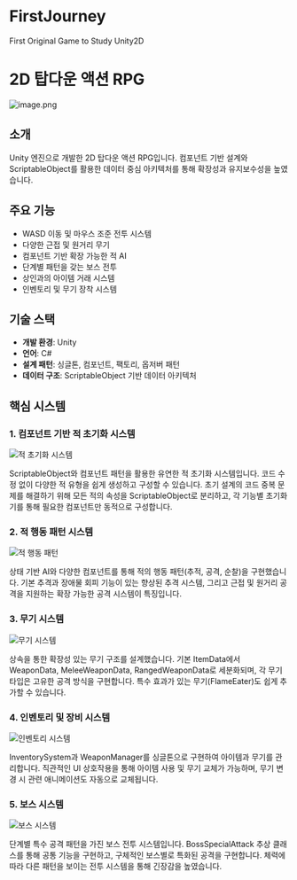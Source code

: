 # FirstJourney
First Original Game to Study Unity2D
# 2D 탑다운 액션 RPG
![image.png](https://prod-files-secure.s3.us-west-2.amazonaws.com/12ada1a4-22d4-4d88-b1a5-af1565dce4b9/ab315160-c5fe-43b5-8662-4d0ba14f0121/image.png)
## 소개
Unity 엔진으로 개발한 2D 탑다운 액션 RPG입니다. 컴포넌트 기반 설계와 ScriptableObject를 활용한 데이터 중심 아키텍처를 통해 확장성과 유지보수성을 높였습니다.

## 주요 기능
- WASD 이동 및 마우스 조준 전투 시스템
- 다양한 근접 및 원거리 무기
- 컴포넌트 기반 확장 가능한 적 AI
- 단계별 패턴을 갖는 보스 전투
- 상인과의 아이템 거래 시스템
- 인벤토리 및 무기 장착 시스템

## 기술 스택
- **개발 환경**: Unity
- **언어**: C#
- **설계 패턴**: 싱글톤, 컴포넌트, 팩토리, 옵저버 패턴
- **데이터 구조**: ScriptableObject 기반 데이터 아키텍처

## 핵심 시스템

### 1. 컴포넌트 기반 적 초기화 시스템
![적 초기화 시스템](enemy-init-core.png)

ScriptableObject와 컴포넌트 패턴을 활용한 유연한 적 초기화 시스템입니다. 코드 수정 없이 다양한 적 유형을 쉽게 생성하고 구성할 수 있습니다. 초기 설계의 코드 중복 문제를 해결하기 위해 모든 적의 속성을 ScriptableObject로 분리하고, 각 기능별 초기화기를 통해 필요한 컴포넌트만 동적으로 구성합니다.

### 2. 적 행동 패턴 시스템
![적 행동 패턴](![image.png](attachment:464b0d78-2e42-468f-b293-16962cb1eb4e:image.png))

상태 기반 AI와 다양한 컴포넌트를 통해 적의 행동 패턴(추적, 공격, 순찰)을 구현했습니다. 기본 추격과 장애물 회피 기능이 있는 향상된 추격 시스템, 그리고 근접 및 원거리 공격을 지원하는 확장 가능한 공격 시스템이 특징입니다.

### 3. 무기 시스템
![무기 시스템](weapon-system.png)

상속을 통한 확장성 있는 무기 구조를 설계했습니다. 기본 ItemData에서 WeaponData, MeleeWeaponData, RangedWeaponData로 세분화되며, 각 무기 타입은 고유한 공격 방식을 구현합니다. 특수 효과가 있는 무기(FlameEater)도 쉽게 추가할 수 있습니다.

### 4. 인벤토리 및 장비 시스템
![인벤토리 시스템](inventory-equipment.png)

InventorySystem과 WeaponManager를 싱글톤으로 구현하여 아이템과 무기를 관리합니다. 직관적인 UI 상호작용을 통해 아이템 사용 및 무기 교체가 가능하며, 무기 변경 시 관련 애니메이션도 자동으로 교체됩니다.

### 5. 보스 시스템
![보스 시스템](custom-boss-system.png)

단계별 특수 공격 패턴을 가진 보스 전투 시스템입니다. BossSpecialAttack 추상 클래스를 통해 공통 기능을 구현하고, 구체적인 보스별로 특화된 공격을 구현합니다. 체력에 따라 다른 패턴을 보이는 전투 시스템을 통해 긴장감을 높였습니다.
